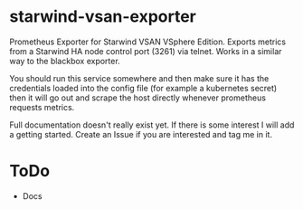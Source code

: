 # starwind-vsan-exporter

Prometheus Exporter for Starwind VSAN VSphere Edition. Exports metrics from a Starwind HA node control port (3261) via telnet. Works in a similar way to the blackbox exporter.

You should run this service somewhere and then make sure it has the credentials loaded into the config file (for example a kubernetes secret) then it will go out and scrape the host directly whenever prometheus requests metrics.

Full documentation doesn't really exist yet. If there is some interest I will add a getting started. Create an Issue if you are interested and tag me in it.

# ToDo

* Docs
